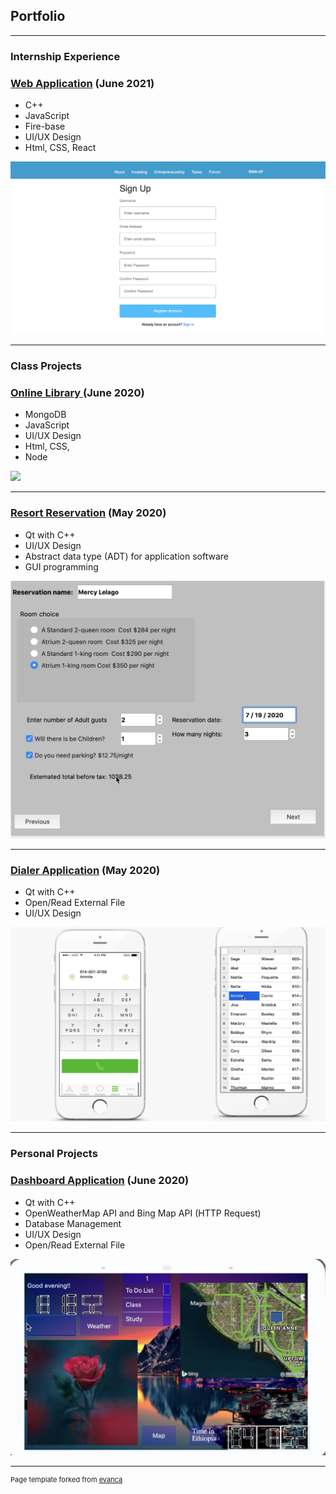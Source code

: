 ## Portfolio

---

### Internship Experience 

### [Web Application](/InterHacks) (June 2021)
* C++
* JavaScript 
* Fire-base 
* UI/UX Design
* Html, CSS, React

<img src="images/InterHacks.png?raw=true"/>

---

### Class Projects

### [Online Library ](/Library) (June 2020)
* MongoDB 
* JavaScript 
* UI/UX Design
* Html, CSS,
* Node

<img src="images/Library .png?raw=true"/>


---

### [Resort Reservation](/reservation) (May 2020)
* Qt with C++
* UI/UX Design
* Abstract data type (ADT) for application software
* GUI programming

<img src="images/Hotel.png?raw=true"/>

---
### [Dialer Application](/Mobile) (May 2020)
* Qt with C++
* Open/Read External File
*	UI/UX Design 

<img src="images/Mobile.png?raw=true"/>

---

### Personal Projects 

### [Dashboard Application](/HomeHub) (June 2020)
* Qt with C++
* OpenWeatherMap API and Bing Map API (HTTP Request)
* Database Management
* UI/UX Design
* Open/Read External File

<img src="images/HomeHub.png?raw=true"/>


---
<p style="font-size:11px">Page template forked from <a href="https://github.com/evanca/quick-portfolio">evanca</a></p>
<!-- Remove above link if you don't want to attibute -->

